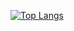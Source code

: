 [![Top Langs](https://github-readme-stats.vercel.app/api/top-langs/?username=allhaillesha)](https://github.com/allhaillesha/github-readme-stats)
